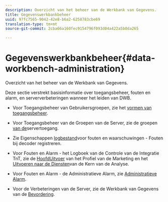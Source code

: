 ```yaml
---
description: Overzicht van het beheer van de Werkbank van Gegevens.
title: Gegevenswerkbankbeheer
uuid: 97fc7565-9042-42e8-b6a2-6258783cbe69
translation-type: tm+mt
source-git-commit: 2cba66a160fec9154796f093d04a422a5b0da265

---
```



# Gegevenswerkbankbeheer{#data-workbench-administration}

Overzicht van het beheer van de Werkbank van Gegevens.

Deze sectie verstrekt basisinformatie over toegangsbeheer, fouten en alarm, en serververbeteringen wanneer het leiden van DWB.

* Voor Toegangsbeheer van Gebruikersgroepen, zie het [vormen van toegangsbeheer](https://docs.adobe.com/content/help/en/data-workbench/using/server-admin-install/admin-dwb-server/access-control/c-config-acs-ctrl.html).
* Voor Toegangsbeheer van de Groepen van de Server, zie de groepen [van de](https://docs.adobe.com/content/help/en/data-workbench/using/server-admin-install/admin-dwb-server/access-control/c-undst-acc-lvls.html)servertoegang.
* Zie Eigenschappen [logbestand](https://docs.adobe.com/content/help/en/data-workbench/using/dataset/log-proc-config-file/c-log-sources.html)voor fouten en waarschuwingen - Fouten bij decoder registreren.
* Voor Fouten en Alarm - het Logboek van de Controle van de Integratie TnT, zie de [HoofdUitvoer](https://docs.adobe.com/help/en/data-workbench/using/client/export-data/dwb-crs-integration.html) van het Profiel van de Marketing en het [Uitvoeren naar de Diensten](https://docs.adobe.com/help/en/data-workbench/using/client/export-data/dwb-crs-integration.html)van de Kern van de Analyse.

* Voor Fouten en Alarm - de Administratieve Alarm, zie [Administratieve Alarm](https://docs.adobe.com/content/help/en/data-workbench/using/server-admin-install/config-settings/c-admin-alts-cfg-stgs.html).
* Voor de Verbeteringen van de Server, zie de Werkbank van Gegevens van de [Bevordering](https://docs.adobe.com/content/help/en/data-workbench/using/install/upgrade-dwb/c-upgrd-ins.html).

